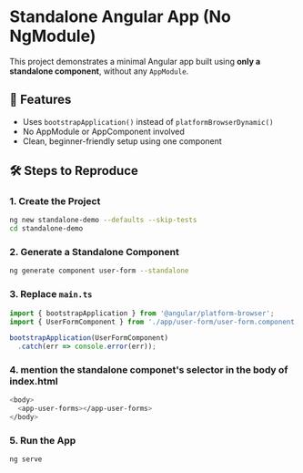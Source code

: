 # Standalone Angular App (No NgModule)

This project demonstrates a minimal Angular app built using **only a standalone component**, without any `AppModule`.

## 🚀 Features

- Uses `bootstrapApplication()` instead of `platformBrowserDynamic()`
- No AppModule or AppComponent involved
- Clean, beginner-friendly setup using one component

## 🛠️ Steps to Reproduce

### 1. Create the Project
```bash
ng new standalone-demo --defaults --skip-tests
cd standalone-demo
```

### 2. Generate a Standalone Component
```bash
ng generate component user-form --standalone
```

### 3. Replace `main.ts`
```ts
import { bootstrapApplication } from '@angular/platform-browser';
import { UserFormComponent } from './app/user-form/user-form.component';

bootstrapApplication(UserFormComponent)
  .catch(err => console.error(err));
```

### 4. mention the standalone componet's selector in the body of index.html 
```bash
<body>
  <app-user-forms></app-user-forms>
</body>
```

### 5. Run the App
```bash
ng serve
```
